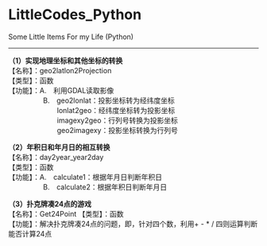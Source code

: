 # LittleCodes_Python
Some Little Items For my Life (Python)

------------------------------------------------------------

**（1）实现地理坐标和其他坐标的转换**  
【名称】：geo2latlon2Projection  
【类型】：函数  
【功能】：A.　利用GDAL读取影像  
　　　　　B.　geo2lonlat：投影坐标转为经纬度坐标  
　　　　　　　lonlat2geo：经纬度坐标转为投影坐标  
　　　　　　　imagexy2geo：行列号转换为投影坐标  
　　　　　　　geo2imagexy：投影坐标转换为行列号  


**（2）年积日和年月日的相互转换**  
【名称】：day2year_year2day  
【类型】：函数  
【功能】：A.　calculate1：根据年月日判断年积日  
　　　　　B.　calculate2：根据年积日判断年月日  


**（3）扑克牌凑24点的游戏**  
【名称】：Get24Point 
【类型】：函数  
【功能】：解决扑克牌凑24点的问题，即，针对四个数，利用+ - * / 四则运算判断能否计算24点  
